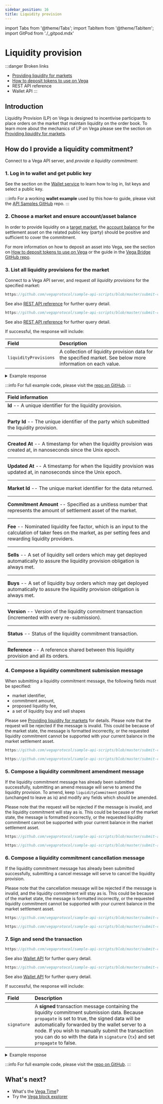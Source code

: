 ```yaml
---
sidebar_position: 16
title: Liquidity provision
---
```

import Tabs from '@theme/Tabs';
import TabItem from '@theme/TabItem';
import GitPod from './_gitpod.mdx'

# Liquidity provision

:::danger Broken links
* [Providing liquidity for markets](https://docs.fairground.vega.xyz/docs/providing-liquidity/)
* [How to deposit tokens to use on Vega](https://docs.fairground.vega.xyz/docs/console/#how-to-deposit-tokens-to-use-on-vega)
* REST API reference
* Wallet API
:::

## Introduction

Liquidity Provision (LP) on Vega is designed to incentivise participants to place orders on the market that maintain liquidity on the order book. To learn more about the mechanics of LP on Vega please see the section on [Providing liquidity for markets](providing-liquidity).

## How do I provide a liquidity commitment?

Connect to a Vega API server, and *provide a liquidity commitment*:

### 1. Log in to wallet and get public key

See the section on the [Wallet service](wallet.md) to learn how to log in, list keys and select a public key.  

:::info
For a working **wallet example** used by this how-to guide, please visit the [API Samples GitHub](https://github.com/vegaprotocol/sample-api-scripts/tree/master/submit-create-liquidity-provision/) repo.
:::

### 2. Choose a market and ensure account/asset balance

In order to provide liquidity on a [target market](markets#listing-markets-on-a-vega-network), the [account balance](positions-balances/#listing-collateral-accounts-for-a-party-public-key) for the settlement asset on the related public key (party) should be positive and sufficient to cover the commitment. 

For more information on how to deposit an asset into Vega, see the section on [How to deposit tokens to use on Vega](../console/#how-to-deposit-tokens-to-use-on-vega) or the guide in the [Vega Bridge GitHub repo](https://github.com/vegaprotocol/Public_Test_Bridge_Tools).

### 3. List all liquidity provisions for the market

Connect to a Vega API server, and request *all liquidity provisions* for the specified market:

<GitPod />

<Tabs groupId="codesamples1">
<TabItem value="shell-rest" label="Shell (REST)">

```js reference
https://github.com/vegaprotocol/sample-api-scripts/blob/master/submit-create-liquidity-provision/submit-create-liquidity-provision-order.sh#L82-L87
```

See also [REST API reference](/api/rest/data-node/api/v1/trading_data.html#operation/LiquidityProvisions) for further query detail.

</TabItem>
<TabItem value="python-rest" label="Python (REST)">

```js reference
https://github.com/vegaprotocol/sample-api-scripts/blob/master/submit-create-liquidity-provision/submit-create-liquidity-provision-order.py#L111-L118
```

See also [REST API reference](/api/rest/data-node/api/v1/trading_data.html#operation/LiquidityProvisions) for further query detail.

</TabItem>
</Tabs>

If successful, the response will include:

| Field          |  Description  |
| :----------------- | :------------- |
| `liquidityProvisions` | A collection of liquidity provision data for the specified market. See below more information on each value. |

<details><summary>Example response</summary>

```js reference
https://github.com/vegaprotocol/sample-api-scripts/blob/master/submit-create-liquidity-provision/response-examples.txt#L20-L98
```

</details>

:::info
For full example code, please visit the [repo on GitHub](https://github.com/vegaprotocol/sample-api-scripts/tree/master/submit-create-liquidity-provision).
:::

| Field information |
| :----------------- |
| **Id** -- A unique identifier for the liquidity provision. <hr/> **Party Id** -- The unique identifier of the party which submitted the liquidity provision. <hr/> **Created At** -- A timestamp for when the liquidity provision was created at, in nanoseconds since the Unix epoch. <hr/> **Updated At** -- A timestamp for when the liquidity provision was updated at, in nanoseconds since the Unix epoch. <hr/>  **Market Id** -- The unique market identifier for the data returned. <hr/>  **Commitment Amount** -- Specified as a unitless number that represents the amount of settlement asset of the market. <hr/>  **Fee** -- Nominated liquidity fee factor, which is an input to the calculation of taker fees on the market, as per setting fees and rewarding liquidity providers. <hr/>  **Sells** -- A set of liquidity sell orders which may get deployed automatically to assure the liquidity provision obligation is always met. <hr/>  **Buys** -- A set of liquidity buy orders which may get deployed automatically to assure the liquidity provision obligation is always met. <hr/>  **Version** -- Version of the liquidity commitment transaction (incremented with every re-submission). <hr/>  **Status** -- Status of the liquidity commitment transaction. <hr/>  **Reference** -- A reference shared between this liquidity provision and all its orders. |

### 4. Compose a liquidity commitment submission message

When submitting a liquidity commitment message, the following fields must be specified:
- market identifier,
- commitment amount,
- proposed liquidity fee,
- a set of liquidity buy and sell shapes 

Please see [Providing liquidity for markets](../providing-liquidity/#how-to-provide-liquidity) for details. Please note that the request will be rejected if the message is invalid. This could be because of the market state, the message is formatted incorrectly, or the requested liquidity commitment cannot be supported with your current balance in the market settlement asset.

<GitPod />

<Tabs groupId="codesamples2">
<TabItem value="shell-rest" label="Shell (REST)">

```js reference
https://github.com/vegaprotocol/sample-api-scripts/blob/master/submit-create-liquidity-provision/submit-create-liquidity-provision-order.sh#L97-L132
```

</TabItem>
<TabItem value="python-rest" label="Python (REST)">

```js reference
https://github.com/vegaprotocol/sample-api-scripts/blob/master/submit-create-liquidity-provision/submit-create-liquidity-provision-order.py#L129-L167
```

</TabItem>
</Tabs>

### 5. Compose a liquidity commitment amendment message

If the liquidity commitment message has already been submitted successfully, submitting an amend message will serve to amend the liquidity provision.
To amend, keep `liquidityCommitment` positive (unchanged to leave as is) and modify any fields which should be amended.

Please note that the request will be rejected if the message is invalid, and the liquidity commitment will stay as is. This could be because of the market state, the message is formatted incorrectly, or the requested liquidity commitment cannot be supported with your current balance in the market settlement asset.

<GitPod />

<Tabs groupId="codesamples3">
<TabItem value="shell-rest" label="Shell (REST)">

```js reference
https://github.com/vegaprotocol/sample-api-scripts/blob/master/submit-amend-liquidity-provision/submit-amend-liquidity-provision-order.sh#L165-L189
```

</TabItem>
<TabItem value="python-rest" label="Python (REST)">

```js reference
https://github.com/vegaprotocol/sample-api-scripts/blob/master/submit-amend-liquidity-provision/submit-amend-liquidity-provision-order.py#L123-L148
```

</TabItem>
</Tabs>

### 6. Compose a liquidity commitment cancellation message

If the liquidity commitment message has already been submitted successfully, submitting a cancel message will serve to cancel the liquidity provision.

Please note that the cancellation message will be rejected if the message is invalid, and the liquidity commitment will stay as is. This could be because of the market state, the message is formatted incorrectly, or the requested liquidity commitment cannot be supported with your current balance in the market settlement asset.

<GitPod />

<Tabs groupId="codesamples4">
<TabItem value="shell-rest" label="Shell (REST)">

```js reference
https://github.com/vegaprotocol/sample-api-scripts/blob/master/submit-cancel-liquidity-provision/submit-cancel-liquidity-provision-order.sh#L94-L103
```

</TabItem>
<TabItem value="python-rest" label="Python (REST)">

```js reference
https://github.com/vegaprotocol/sample-api-scripts/blob/master/submit-cancel-liquidity-provision/submit-cancel-liquidity-provision-order.py#L125-L135
```

</TabItem>
</Tabs>

### 7. Sign and send the transaction

<GitPod />

<Tabs groupId="codesamples5">
<TabItem value="shell-rest" label="Shell (REST)">

```js reference
https://github.com/vegaprotocol/sample-api-scripts/blob/master/submit-create-liquidity-provision/submit-create-liquidity-provision-order.sh#L140-L150
```

See also [Wallet API](/wallet-api#sign-a-transaction) for further query detail.
</TabItem>
<TabItem value="python-rest" label="Python (REST)">

```js reference
https://github.com/vegaprotocol/sample-api-scripts/blob/master/submit-create-liquidity-provision/submit-create-liquidity-provision-order.py#L173-L177
```

See also [Wallet API](/wallet-api#sign-a-transaction) for further query detail.
</TabItem>
</Tabs>

If successful, the response will include:

| Field          |  Description  |
| :----------------- | :------------- |
| `signature` | A **signed** transaction message containing the liquidity commitment submission data. Because `propagate` is set to true, the signed data will be automatically forwarded by the wallet server to a node. If you wish to manually submit the transaction you can do so with the data in `signature` (`tx`) and set `propagate` to false. |

<details><summary>Example response</summary>

```js reference
https://github.com/vegaprotocol/sample-api-scripts/blob/master/submit-create-liquidity-provision/response-examples.txt#L2-L15
```

</details>

:::info
For full example code, please visit the [repo on GitHub](https://github.com/vegaprotocol/sample-api-scripts/tree/master/submit-create-liquidity-provision).
:::



## What's next?

 * What's the [Vega Time](time)?
 * Try the [Vega block explorer](https://explorer.fairground.wtf/)
